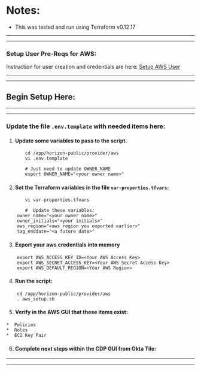 # Notes:
*  This was tested and run using Terraform v0.12.17

---
---

###   Setup User Pre-Reqs for AWS:

Instruction for user creation and credentials are here:  [Setup AWS User](https://github.com/tlepple/horizon-public-how2/blob/master/provider/aws/aws_user.md)

---
---

##  Begin Setup Here:

---
---

###  Update the file `.env.template` with needed items here:

1.    #### Update some variables to pass to the script.

``` 
       cd /app/horizon-public/provider/aws
       vi .env.template

       # Just need to update OWNER_NAME
       export OWNER_NAME="<your owner name>"

```

2.    #### Set the  Terraform variables in the file `var-properties.tfvars`:

```
       vi var-properties.tfvars

       #  Update these variables:
	owner_name="<your owner name>"
	owner_initials="<your initials>"
	aws_region="<aws region you exported earlier>"
	tag_enddate="<a future date>"

```

3.    ####  Export your aws credentials into memory

```
	export AWS_ACCESS_KEY_ID=<Your AWS Access Key>
	export AWS_SECRET_ACCESS_KEY=<Your AWS Secret Access Key>
	export AWS_DEFAULT_REGION=<Your AWS Region>
```

4.    #### Run the script:

```
	cd /app/horizon-public/provider/aws
	. aws_setup.sh

```

5.   #### Verify in the AWS GUI that these items exist:
	*  Policies
	*  Roles
	*  EC2 Key Pair 

6.   ####  Complete next steps within the CDP GUI from Okta Tile:


---
---
